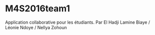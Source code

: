 # M4S2016team1
Application collaborative pour les étudiants.
Par El Hadji Lamine Biaye / Léonie Ndoye / Nellya Zohoun
